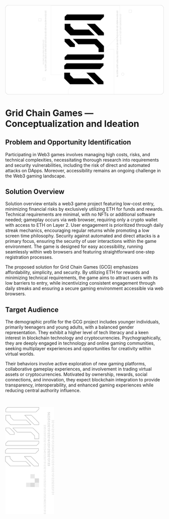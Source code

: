 ![Grid Chain Games Banner](https://github.com/ATrnd/GridChainGames/blob/main/_img/GCG_banner_0.1.png?raw=true)

# Grid Chain Games — Conceptualization and Ideation

## Problem and Opportunity Identification

Participating in Web3 games involves managing high costs, risks, and technical complexities,
necessitating thorough research into requirements and security vulnerabilities,
including the risk of direct and automated attacks on DApps.
Moreover, accessibility remains an ongoing challenge in the Web3 gaming landscape.

## Solution Overview

Solution overview entails a web3 game project featuring low-cost entry, minimizing financial risks by exclusively utilizing ETH for funds and rewards.
Technical requirements are minimal, with no NFTs or additional software needed; gameplay occurs via web browser, requiring only a crypto wallet with access to ETH on Layer 2.
User engagement is prioritized through daily streak mechanics, encouraging regular returns while promoting a low screen time philosophy.
Security against automated and direct attacks is a primary focus, ensuring the security of user interactions within the game environment.
The game is designed for easy accessibility, running seamlessly within web browsers and featuring straightforward one-step registration processes.

The proposed solution for Grid Chain Games (GCG) emphasizes affordability, simplicity, and security.
By utilizing ETH for rewards and minimizing technical requirements, the game aims to attract users with its low barriers to entry,
while incentivizing consistent engagement through daily streaks and ensuring a secure gaming environment accessible via web browsers.

## Target Audience

The demographic profile for the GCG project includes younger individuals, primarily teenagers and young adults, with a balanced gender representation.
They exhibit a higher level of tech literacy and a keen interest in blockchain technology and cryptocurrencies.
Psychographically, they are deeply engaged in technology and online gaming communities, seeking multiplayer experiences
and opportunities for creativity within virtual worlds.

Their behaviors involve active exploration of new gaming platforms, collaborative gameplay experiences, and involvement in trading virtual assets or cryptocurrencies.
Motivated by ownership, rewards, social connections, and innovation, they expect blockchain integration to provide transparency,
interoperability, and enhanced gaming experiences while reducing central authority influence.

<br>

![Grid Chain Games Footer](https://github.com/ATrnd/GridChainGames/blob/main/_img/GCG_footer_0.2.png?raw=true)

